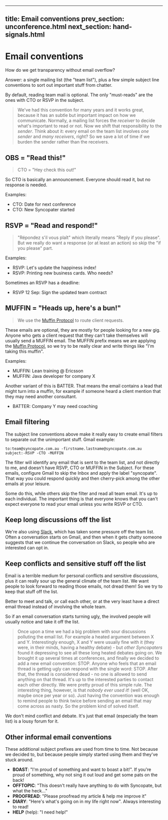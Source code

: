 


---
title: Email conventions
prev_section: unconference.html
next_section: hand-signals.html
---

Email conventions
=================

How do we get transparency without email overflow?

Answer: a single mailing list (the "team list"), plus a few simple subject line conventions to sort out important stuff from chatter.

By default, reading team mail is optional. The only "must-reads" are the ones with CTO or RSVP in the subject.

> We've had this convention for many years and it works great, because it has an subtle but important impact on how we communicate. Normally, a mailing list forces the *receiver* to decide what's important to read or not. Now we shift that responsibility to the *sender*. Think about it: every email on the team list involves *one sender* and *many receivers*, right? So we save a lot of time if we burden the sender rather than the receivers.

OBS = "Read this!"
------------------

> CTO =  "Hey check this out!"

So CTO is basically an announcement. Everyone should read it, but no response is needed.

Examples:

-   CTO: Date for next conference
-   CTO: New Syncopater started

RSVP = "Read and respond!"
-------------------------

> "Répondez s'il vous plaît" which literally means "Reply if you please". But we really do want a response (or at least an action) so skip the "if you please" part.

Examples:

-   RSVP: Let's update the happiness index!
-   RSVP: Printing new business cards. Who needs?

Sometimes an RSVP has a deadline:

-   RSVP 12 Sep: Sign the updated team contract

MUFFIN = "Heads up, here's a bun!"
---------------------------------

> We use the [Muffin Protocol](muffin-protocol.html) to route client requests.

These emails are optional, they are mostly for people looking for a new gig. Anyone who gets a client request that they can't take themselves will usually send a MUFFIN email. The MUFFIN prefix means we are applying the [Muffin Protocol](muffin-protocol.html), so we try to be really clear and write things like "I'm taking this muffin".

Examples:

-   MUFFIN: Lean training @ Ericsson
-   MUFFIN: Java developer for company X

Another variant of this is BATTER. That means the email contains a lead that might turn into a muffin, for example if someone heard a client mention that they may need another consultant.

-   BATTER: Company Y may need coaching

Email filtering
---------------

The subject line conventions above make it really easy to create email filters to separate out the unimportant stuff. Gmail example:

    to:team@syncopate.com.au -firstname.lastname@syncopate.com.au
    subject:-RSVP -CTO -MUFFIN

The filter will identify any email that is sent to the team list, and not directly to me, and doesn't have RSVP, CTO or MUFFIN in the Subject. For these emails, configure Gmail to skip the Inbox and apply the label "syncopate". That way you could respond quickly and then cherry-pick among the other emails at your leisure.

Some do this, while others skip the filter and read all team email. It's up to each individual. The important thing is that everyone knows that you can't expect everyone to read your email unless you write RSVP or CTO.

Keep long discussions off the list
----------------------------------

We're also using [Slack](http://www.slack.com), which has taken some pressure off the team list. Often a conversation starts on Gmail, and then when it gets chatty someone suggests that we continue the conversation on Slack, so people who are interested can opt in.

Keep conflicts and sensitive stuff off the list
-----------------------------------------------

Email is a terrible medium for personal conflicts and sensitive discussions, plus it can really sour up the general climate of the team list. We want people to look forward to reading those emails, not dread them! So we try to keep that stuff off the list.

Better to meet and talk, or call each other, or at the very least have a direct email thread instead of involving the whole team.

So if an email conversation starts turning ugly, the involved people will usually notice and take it off the list.

> Once upon a time we had a big problem with sour discussions polluting the email list. For example a heated argument between X and Y. Interestingly enough, X and Y were usually fine with it (they were, in their minds, having a healthy debate) - but *other Syncopaters* found it depressing to see all these long heated debates going on. We brought it up several times at conferences, and finally we decided to add a new email convention: STOP. Anyone who feels that an email thread is getting ugly can respond with the single word: STOP. After that, the thread is considered dead - no one is allowed to send anything on that thread. It's up to the interested parties to contact each other directly. We were pretty proud of this simple rule. The interesting thing, however, is that *nobody ever used it*! (well OK, maybe once per year or so). Just having the convention was enough to remind people to think twice before sending an email that may come across as nasty. So the problem kind of solved itself.

We don't mind conflict and debate. It's just that email (especially the team list) is a lousy forum for it.

Other informal email conventions
--------------------------------

These additional subject prefixes are used from time to time. Not because we decided to, but because people simply started using them and they've stuck around.

-   **BOAST**: "I'm proud of something and want to boast a bit!". If you're proud of something, why not sing it out loud and get some pats on the back!
-   **OFFTOPIC**: "This doesn't really have anything to do with Syncopate, but what the heck..."
-   **PROOFREAD**: "Please proofread my article & help me improve it"
-   **DIARY**: "Here's what's going on in my life right now". Always interesting to read!
-   **HELP** (help): "I need help!"
